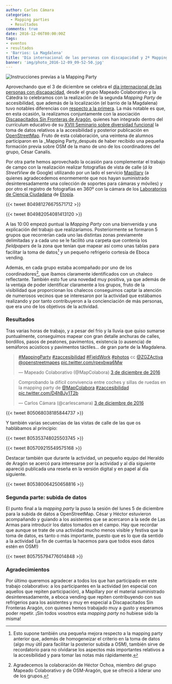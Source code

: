 ```yaml
---
author: Carlos Cámara
categories:
  - Mapping parties
  - Resultados
comments: true
date: 2016-12-06T00:00:00Z
tags:
- eventos
- resultados
- 'Barrios: La Magdalena'
title: 'Día internacional de las personas con discapacidad y 2ª Mapping Party #zAccesibilidad'
banner: 'img/photo_2016-12-09_09-52-50.jpg'
---
```


<img src="/img/photo_2016-12-09_09-52-50.jpg" alt="Instrucciones previas a la Mapping Party" class="img img-responsive" />

Aprovechando que el 3 de diciembre se celebra el [día internacional de las personas con discapacidad](https://es.wikipedia.org/wiki/D%C3%ADa_Internacional_de_las_Personas_con_Discapacidad), desde el grupo Mapeado Colaborativo y la Cátedra lo celebramos con la realización de la segunda _Mapping Party_ de accesibilidad, que además de la localización (el barrio de la Magdalena) tuvo notables diferencias con [respecto a la primera](http://blogzac.es/mapping-party-zaccesibilidad-67-9-mayo/). La más notable es que, en esta ocasión, la realizamos conjuntamente con la asociación [Discapacitados Sin Fronteras de Aragón](https://discapacitadossinfronteras.com/), quienes han integrado dentro del currículum educativo de su [XVIII Seminario sobre diversidad funcional](https://discapacitadossinfronteras.com/seminarios/) la toma de datos relativos a la accesibilidad y posterior publicación en [OpenStreetMap](http://openstreetmap.org). Fruto de esta colaboración, una veintena de alumnos participaron en la _Mapping Party_después de haber recibido una pequeña formación previa sobre OSM de la mano de uno de los coordinadores del grupo, César Canalís.

Por otra parte hemos aprovechado la ocasión para complementar el trabajo de campo con la realización realizar fotografías de vista de calle (_á la StreetView_ de Google) utilizando por un lado el servicio [Mapillary](http://mapillary.com) (a quienes agradecedemos enormemente que nos hayan suministrado desinteresadamente una colección de soportes para cámaras y móviles) y por otro el registro de fotografías en 360º con la cámara de los [Laboratorios de Ciencia Ciudadana](http://cesar-etopia.bifi.es) de [Etopía](http://www.zaragoza.es/ciudad/etopia/).


{{< tweet 804981276675571712 >}}

{{< tweet 804982054081413120 >}}

A las 10:00 empezó puntual la _Mapping Party_ con una bienvenida y una explicación del trabajo que realizaríamos. Posteriormente se formaron 5 grupos que recorrerían cada uno las distintas zonas previamente delimitadas y a cada uno se le facilitó una carpeta que contenía los _fieldpapers_ de la zona que tenían que mapear así como unas tablas para facilitar la toma de datos[^1] y un pequeño refrigerio cortesía de Eboca vending.

Además, en cada grupo estaba acompañado por uno de los coordinadores[^2], que íbamos claramente identificados con un chaleco reflectante. También esto fue una novedad muy positiva, ya que además de la ventaja de poder identificar claramente a los grupos, fruto de la visibilidad que proporcionan los chalecos conseguimos captar la atención de numerosos vecinos que se interesaron por la actividad que estábamos realizando y por tanto contribuyeron a la concienciación de más personas, que era uno de los objetivos de la actividad.

### Resultados

Tras varias horas de trabajo, y a pesar del frío y la lluvia que quiso sumarse puntualmente, conseguimos mapear con gran detalle anchuras de calles, bordillos, pasos de peatones, pavimentos, existencia (o ausencia) de semáforos acústicos y pavimentos táctiles… de gran parte de la Magdalena.

<blockquote class="twitter-tweet" data-lang="es"><p lang="und" dir="ltr"><a href="https://twitter.com/hashtag/MappingParty?src=hash">#MappingParty</a> <a href="https://twitter.com/hashtag/zaccesibilidad?src=hash">#zaccesibilidad</a> <a href="https://twitter.com/hashtag/FieldWork?src=hash">#FieldWork</a> <a href="https://twitter.com/hashtag/photos?src=hash">#photos</a> cc <a href="https://twitter.com/ZGZActiva">@ZGZActiva</a> <a href="https://twitter.com/openstreetmapes">@openstreetmapes</a> <a href="https://t.co/rpexbwa6Mw">pic.twitter.com/rpexbwa6Mw</a></p>&mdash; Mapeado Colaborativo (@MapColabora) <a href="https://twitter.com/MapColabora/status/804998801006149632">3 de diciembre de 2016</a></blockquote>
<script async src="//platform.twitter.com/widgets.js" charset="utf-8"></script>

<blockquote class="twitter-tweet" data-lang="es"><p lang="es" dir="ltr">Comprobando la difícil convivencia entre coches y sillas de ruedas en la mapping party de <a href="https://twitter.com/MapColabora">@MapColabora</a> <a href="https://twitter.com/hashtag/zaccesibilidad?src=hash">#zaccesibilidad</a> <a href="https://t.co/D4hBJy1T2b">pic.twitter.com/D4hBJy1T2b</a></p>&mdash; Carlos Cámara (@carlescamara) <a href="https://twitter.com/carlescamara/status/805008907433283584">3 de diciembre de 2016</a></blockquote>
<script async src="//platform.twitter.com/widgets.js" charset="utf-8"></script>

{{< tweet 805068038185844737 >}}

Y también varias secuencias de las vistas de calle de las que os hablábamos al principio:

{{< tweet 805353748025503745 >}}

{{< tweet 805709215549575168 >}}

Destacar también que durante la actividad, un pequeño equipo del Heraldo de Aragón se acercó para interesarse por la actividad y al día siguiente apareció publicada una reseña en la versión digital y en papel al día siguiente.

{{< tweet 805380064250658816 >}}

### Segunda parte: subida de datos

El punto final a la _mapping party_ la puso la sesión del lunes 5 de diciembre para la subida de datos a OpenStreetMap. César y Héctor estuvieron acompañando y guiando a los asistentes que se acercaron a la sede de Las Armas para introducir los datos tomados en el campo. Hay que recordar que aunque se trate de una actividad mucho menos visible y festiva que la toma de datos, es tanto o más importante, puesto que es lo que da sentido a la actividad (¡a fin de cuentas la hacemos para que todos esos datos estén en OSM!)

{{< tweet 805755794776014848 >}}

### Agradecimientos

Por último queremos agradecer a todos los que han participado en este trabajo colaborativo: a los participantes en la actividad (en especial con aquellos que repiten participación), a Mapillary por el material suministrado desinteresadamente, a eboca vending que repiten contribuyendo con sus refrigerios para los asistentes y muy en especial a Discapacitados Sin Fronteras Aragón, con quienes hemos trabajado muy a gusto y esperamos poder repetir. ¡Sin todos vosotros esta _mapping party_ no hubiese sido la misma!

[^1]: Esto supone también una pequeña mejora respecto a la mapping party anterior que, además de homogeneizar el criterio en la toma de datos (algo muy útil para facilitar la posterior subida a OSM), también sirve de recordatorio para no olvidarse los aspectos más importantes relativos a la accesibilidad y para tomar las notas más rápidamente.

[^2]: Agradecemos la colaboración de Héctor Ochoa, miembro del grupo Mapeado Colaborativo y de OSM-Aragón, que se ofreció a liderar uno de los grupos.
